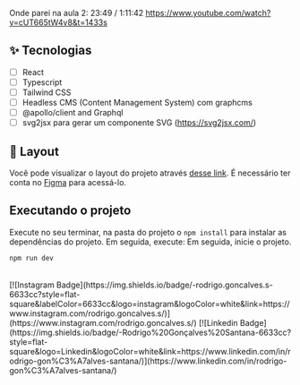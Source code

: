 Onde parei na aula 2: 23:49 / 1:11:42
https://www.youtube.com/watch?v=cUT665tW4v8&t=1433s

## ✨ Tecnologias
-  [ ] React
-  [ ] Typescript
-  [ ] Tailwind CSS
-  [ ] Headless CMS (Content Management System) com graphcms
-  [ ] @apollo/client and Graphql
-  [ ] svg2jsx para gerar um componente SVG (https://svg2jsx.com/)

## 🔖 Layout

Você pode visualizar o layout do projeto através [desse link](https://www.figma.com/community/file/1120711251998877938). É necessário ter conta no [Figma](http://figma.com/) para acessá-lo.

## Executando o projeto

Execute no seu terminar, na pasta do projeto o `npm install` para instalar as dependências do projeto. Em seguida, execute:
Em seguida, inicie o projeto.

```cl
npm run dev
```

<br />
[![Instagram Badge](https://img.shields.io/badge/-rodrigo.goncalves.s-6633cc?style=flat-square&labelColor=6633cc&logo=instagram&logoColor=white&link=https://www.instagram.com/rodrigo.goncalves.s/)](https://www.instagram.com/rodrigo.goncalves.s/) 
[![Linkedin Badge](https://img.shields.io/badge/-Rodrigo%20Gonçalves%20Santana-6633cc?style=flat-square&logo=Linkedin&logoColor=white&link=https://www.linkedin.com/in/rodrigo-gon%C3%A7alves-santana/)](https://www.linkedin.com/in/rodrigo-gon%C3%A7alves-santana/) 